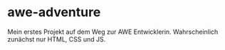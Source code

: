 # awe-adventure
Mein erstes Projekt auf dem Weg zur AWE Entwicklerin. Wahrscheinlich zunächst nur HTML, CSS und JS.
